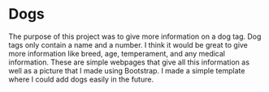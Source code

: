 # Dogs

The purpose of this project was to give more information on a dog tag. Dog tags only contain a name and a number.
I think it would be great to give more information like breed, age, temperament, and any medical information. 
These are simple webpages that give all this information as well as a picture that I made using Bootstrap.
I made a simple template where I could add dogs easily in the future.
